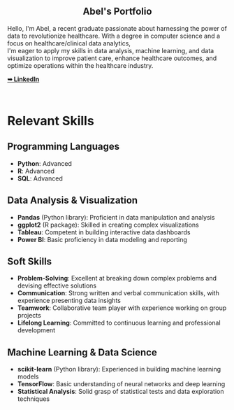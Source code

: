 <div>
    <h2 align="center">Abel's Portfolio</h2>

  Hello, I'm Abel, a recent graduate passionate about harnessing the power of data to revolutionize healthcare. With a degree in computer science and a focus on healthcare/clinical data analytics, <br />I'm eager to apply my skills in data analysis, machine learning, and data visualization to improve patient care, enhance healthcare outcomes, and optimize operations within the healthcare industry.

  <a href="https://www.linkedin.com/mynetwork/"><strong>➥ LinkedIn</strong></a>

</div>

<br />

# Relevant Skills

## Programming Languages

- **Python**: Advanced
- **R**: Advanced
- **SQL**: Advanced

## Data Analysis & Visualization

- **Pandas** (Python library): Proficient in data manipulation and analysis
- **ggplot2** (R package): Skilled in creating complex visualizations
- **Tableau**: Competent in building interactive data dashboards
- **Power BI**: Basic proficiency in data modeling and reporting

## Soft Skills

- **Problem-Solving**: Excellent at breaking down complex problems and devising effective solutions
- **Communication**: Strong written and verbal communication skills, with experience presenting data insights
- **Teamwork**: Collaborative team player with experience working on group projects
- **Lifelong Learning**: Committed to continuous learning and professional development

## Machine Learning & Data Science

- **scikit-learn** (Python library): Experienced in building machine learning models
- **TensorFlow**: Basic understanding of neural networks and deep learning
- **Statistical Analysis**: Solid grasp of statistical tests and data exploration techniques

